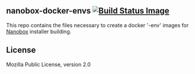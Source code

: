## nanobox-docker-envs [![Build Status Image](https://travis-ci.org/nanobox-io/nanobox-docker-envs.svg)](https://travis-ci.org/nanobox-io/nanobox-docker-envs)

This repo contains the files necessary to create a docker '-env' images for [Nanobox](http://nanobox.io) installer building.

## License

Mozilla Public License, version 2.0
